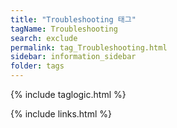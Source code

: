 ```yaml
---
title: "Troubleshooting 태그"
tagName: Troubleshooting
search: exclude
permalink: tag_Troubleshooting.html
sidebar: information_sidebar
folder: tags
---
```

{% include taglogic.html %}

{% include links.html %}
